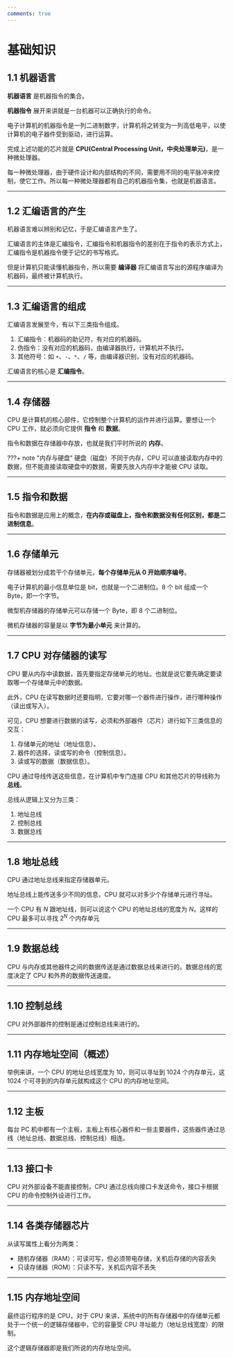 ```yaml
---
comments: true
---
```


# 基础知识

## 1.1 机器语言

**机器语言** 是机器指令的集合。

**机器指令** 展开来讲就是一台机器可以正确执行的命令。

电子计算机的机器指令是一列二进制数字，计算机将之转变为一列高低电平，以使计算机的电子器件受到驱动，进行运算。

完成上述功能的芯片就是 **CPU(Central Processing Unit，中央处理单元)**，是一种微处理器。

每一种微处理器，由于硬件设计和内部结构的不同，需要用不同的电平脉冲来控制，使它工作。所以每一种微处理器都有自己的机器指令集，也就是机器语言。

---

## 1.2 汇编语言的产生

机器语言难以辨别和记忆，于是汇编语言产生了。

汇编语言的主体是汇编指令，汇编指令和机器指令的差别在于指令的表示方式上，汇编指令是机器指令便于记忆的书写格式。

但是计算机只能读懂机器指令，所以需要 **编译器** 将汇编语言写出的源程序编译为机器码，最终被计算机执行。

---

## 1.3 汇编语言的组成

汇编语言发展至今，有以下三类指令组成。

1. 汇编指令：机器码的助记符，有对应的机器码。
2. 伪指令：没有对应的机器码，由编译器执行，计算机并不执行。
3. 其他符号：如 `+`、`-`、`*`、`/` 等，由编译器识别，没有对应的机器码。

汇编语言的核心是 **汇编指令**。

---

## 1.4 存储器

CPU 是计算机的核心部件，它控制整个计算机的运作并进行运算。要想让一个 CPU 工作，就必须向它提供 **指令** 和 **数据**。

指令和数据在存储器中存放，也就是我们平时所说的 **内存**。

???+ note "内存与硬盘"
    硬盘（磁盘）不同于内存，CPU 可以直接读取内存中的数据，但不能直接读取硬盘中的数据，需要先放入内存中才能被 CPU 读取。
    
---

## 1.5 指令和数据

指令和数据是应用上的概念，**在内存或磁盘上，指令和数据没有任何区别，都是二进制信息**。

---

## 1.6 存储单元

存储器被划分成若干个存储单元，**每个存储单元从 0 开始顺序编号**。

电子计算机的最小信息单位是 bit，也就是一个二进制位。8 个 bit 组成一个 Byte，即一个字节。

微型机存储器的存储单元可以存储一个 Byte，即 8 个二进制位。

微机存储器的容量是以 **字节为最小单元** 来计算的。

---

## 1.7 CPU 对存储器的读写

CPU 要从内存中读数据，首先要指定存储单元的地址。也就是说它要先确定要读取哪一个存储单元中的数据。

此外，CPU 在读写数据时还要指明，它要对哪一个器件进行操作，进行哪种操作（读出或写入）。

可见，CPU 想要进行数据的读写，必须和外部器件（芯片）进行如下三类信息的交互：

1. 存储单元的地址（地址信息）。
2. 器件的选择，读或写的命令（控制信息）。
3. 读或写的数据（数据信息）。

CPU 通过导线传送这些信息，在计算机中专门连接 CPU 和其他芯片的导线称为 **总线**。

总线从逻辑上又分为三类：

1. 地址总线
2. 控制总线
3. 数据总线

---

## 1.8 地址总线

CPU 通过地址总线来指定存储器单元。

地址总线上能传送多少不同的信息，CPU 就可以对多少个存储单元进行寻址。

一个 CPU 有 $N$ 跟地址线，则可以说这个 CPU 的地址总线的宽度为 $N$。这样的 CPU 最多可以寻找 $2^N$ 个内存单元

---

## 1.9 数据总线

CPU 与内存或其他器件之间的数据传送是通过数据总线来进行的。数据总线的宽度决定了 CPU 和外界的数据传送速度。

---

## 1.10 控制总线

CPU 对外部器件的控制是通过控制总线来进行的。

---

## 1.11 内存地址空间（概述）

举例来讲，一个 CPU 的地址总线宽度为 10，则可以寻址到 1024 个内存单元，这 1024 个可寻到的内存单元就构成这个 CPU 的内存地址空间。

---

## 1.12 主板

每台 PC 机中都有一个主板，主板上有核心器件和一些主要器件，这些器件通过总线（地址总线、数据总线、控制总线）相连。

---

## 1.13 接口卡

CPU 对外部设备不能直接控制，CPU 通过总线向接口卡发送命令，接口卡根据 CPU 的命令控制外设进行工作。

---

## 1.14 各类存储器芯片

从读写属性上看分为两类：

- 随机存储器（RAM）：可读可写，但必须带电存储，关机后存储的内容丢失
- 只读存储器（ROM）：只读不写，关机后内容不丢失

---

## 1.15 内存地址空间

最终运行程序的是 CPU，对于 CPU 来讲，系统中的所有存储器中的存储单元都处于一个统一的逻辑存储器中，它的容量受 CPU 寻址能力（地址总线宽度）的限制。

这个逻辑存储器即是我们所说的内存地址空间。